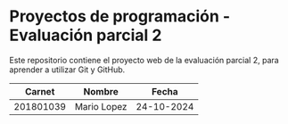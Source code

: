 # Proyectos de programación - Evaluación parcial 2

Este repositorio contiene el proyecto web de la evaluación parcial 2, para aprender a utilizar Git y GitHub.

| Carnet     | Nombre         | Fecha         |
|------------|----------------|---------------|
| 201801039  | Mario Lopez    | 24-10-2024    |
